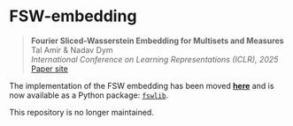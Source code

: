 # FSW-embedding

> **Fourier Sliced-Wasserstein Embedding for Multisets and Measures**  
> Tal Amir & Nadav Dym  
> *International Conference on Learning Representations (ICLR), 2025*  
> [Paper site](https://iclr.cc/virtual/2025/poster/30562)

The implementation of the FSW embedding has been moved [**here**](https://github.com/tal-amir/fswlib) and is now available as a Python package: [`fswlib`](https://pypi.org/project/fswlib/).

This repository is no longer maintained.
